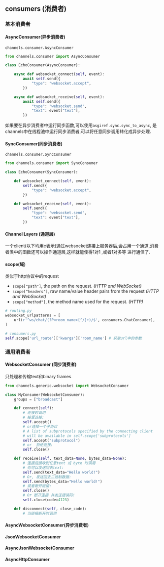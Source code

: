 ## consumers (消费者)

### 基本消费者

#### AsyncConsumer(异步消费者)

 `channels.consumer.AsyncConsumer`

```python
from channels.consumer import AsyncConsumer

class EchoConsumer(AsyncConsumer):

    async def websocket_connect(self, event):
        await self.send({
            "type": "websocket.accept",
        })

    async def websocket_receive(self, event):
        await self.send({
            "type": "websocket.send",
            "text": event["text"],
        })
```

如果要在异步消费者中运行同步函数,可以使用`asgiref.sync.sync_to_async`, 是channels中在线程池中运行同步消费者,可以将任意同步调用转化成异步处理.

#### SyncConsumer(同步消费者)

 `channels.consumer.SyncConsumer`

```python
from channels.consumer import SyncConsumer

class EchoConsumer(SyncConsumer):

    def websocket_connect(self, event):
        self.send({
            "type": "websocket.accept",
        })

    def websocket_receive(self, event):
        self.send({
            "type": "websocket.send",
            "text": event["text"],
        })
```

#### Channel Layers (通道层)

一个client(以下均用c表示)通过websocket连接上服务器后,会占用一个通道,消费者类中的函数还可以操作通道层,这样就能使得1对1 ,或者1对多等 进行通信了.

#### scope(域)

类似于http协议中的request

- `scope["path"]`, the path on the request. *(HTTP and WebSocket)*
- `scope["headers"]`, raw name/value header pairs from the request *(HTTP and WebSocket)*
- `scope["method"]`, the method name used for the request. *(HTTP)*

```python
# routing.py
websocket_urlpatterns = [
    url(r'^ws/chat/(?P<room_name>[^/]+)/$', consumers.ChatConsumer),
]

# consumers.py
self.scope['url_route']['kwargs']['room_name'] # 获取url中的参数

```

### 通用消费者

#### WebsocketConsumer  (同步消费者)

只处理和传输text和binary frames

```python
from channels.generic.websocket import WebsocketConsumer

class MyConsumer(WebsocketConsumer):
    groups = ["broadcast"]

    def connect(self):
        # 连接时调用
        # 接受连接:
        self.accept()
        # or选择一个子协议
        # A list of subprotocols specified by the connecting client
        # will be available in self.scope['subprotocols']
        self.accept("subprotocol")
        # or  拒绝连接:
        self.close()

    def receive(self, text_data=None, bytes_data=None):
        # 连接后接收到任意text 或 byte 时调用
        # 你可以发送回去text:
        self.send(text_data="Hello world!")
        # Or, 发送回去二进制数据:
        self.send(bytes_data="Hello world!")
        # 或者断开链接:
        self.close()
        # Or 断开连接 并发送错误码!
        self.close(code=4123)

    def disconnect(self, close_code):
        # 当链接断开时调用
```



#### AsyncWebsocketConsumer(异步消费者)



#### JsonWebsocketConsumer



#### AsyncJsonWebsocketConsumer



#### AsyncHttpConsumer

